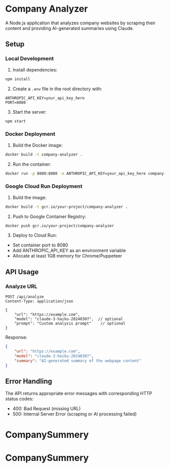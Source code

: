 # Company Analyzer

A Node.js application that analyzes company websites by scraping their content and providing AI-generated summaries using Claude.

## Setup

### Local Development
1. Install dependencies:
```bash
npm install
```

2. Create a `.env` file in the root directory with:
```
ANTHROPIC_API_KEY=your_api_key_here
PORT=8080
```

3. Start the server:
```bash
npm start
```

### Docker Deployment

1. Build the Docker image:
```bash
docker build -t company-analyzer .
```

2. Run the container:
```bash
docker run -p 8080:8080 -e ANTHROPIC_API_KEY=your_api_key_here company-analyzer
```

### Google Cloud Run Deployment

1. Build the image:
```bash
docker build -t gcr.io/your-project/company-analyzer .
```

2. Push to Google Container Registry:
```bash
docker push gcr.io/your-project/company-analyzer
```

3. Deploy to Cloud Run:
- Set container port to 8080
- Add ANTHROPIC_API_KEY as an environment variable
- Allocate at least 1GB memory for Chrome/Puppeteer

## API Usage

### Analyze URL
```
POST /api/analyze
Content-Type: application/json

{
    "url": "https://example.com",
    "model": "claude-3-haiku-20240307",  // optional
    "prompt": "Custom analysis prompt"    // optional
}
```

Response:
```json
{
    "url": "https://example.com",
    "model": "claude-3-haiku-20240307",
    "summary": "AI-generated summary of the webpage content"
}
```

## Error Handling

The API returns appropriate error messages with corresponding HTTP status codes:
- 400: Bad Request (missing URL)
- 500: Internal Server Error (scraping or AI processing failed)
# CompanySummery
# CompanySummery
